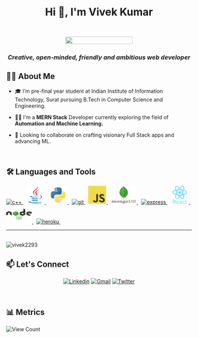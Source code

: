 <h1 align="center"> Hi 👋, I'm Vivek Kumar </h1>
<br>


<p align="center">
<img 
     src="https://img.freepik.com/free-vector/web-development-programmer-engineering-coding-website-augmented-reality-interface-screens-developer-project-engineer-programming-software-application-design-cartoon-illustration_107791-3863.jpg?w=996&t=st=1669908405~exp=1669909005~hmac=b176b02041136586faf45170f68dd98e5444f92e9782f8afc99c903477cbec77"
     width="60%"
     height="45%"
     />
</p>
<h3 align="center"><i>Creative, open-minded, friendly and ambitious web developer </i></h3>


<h2 align="left"> 👨‍🎓 About Me</h2>

- 🎓 I’m pre-final year student at Indian Institute of Information Technology, Surat pursuing B.Tech in Computer Science and Engineering.

- 👨‍💻 I'm a <b>MERN Stack</b> Developer currently exploring the field of <b>Automation and Machine Learning.</b>

- 🔭 Looking to collaborate on crafting visionary Full Stack apps and advancing ML.

<br>

<h2 align="left"> 🛠 Languages and Tools</h2>
<p align="left">
  <a href="https://www.cplusplus.com/" target="_blank" rel="noreferrer">
    <img
      src="https://seeklogo.com/images/C/c-logo-43CE78FF9C-seeklogo.com.png"
      alt="c++"
      width="50"
      height="50"
    />
  </a>
  &nbsp;
  <a href="https://www.java.com" target="_blank" rel="noreferrer">
    <img
      src="https://raw.githubusercontent.com/devicons/devicon/master/icons/java/java-original.svg"
      alt="java"
      width="50"
      height="50"
    />
  </a>
  &nbsp;
  <a href="https://www.python.org" target="_blank" rel="noreferrer">
    <img
      src="https://raw.githubusercontent.com/devicons/devicon/master/icons/python/python-original.svg"
      alt="python"
      width="50"
      height="50"
    />
  </a>
  &nbsp;
  <a href="https://git-scm.com/" target="_blank" rel="noreferrer">
    <img
      src="https://www.vectorlogo.zone/logos/git-scm/git-scm-icon.svg"
      alt="git"
      width="45"
      height="50"
    />
  </a>
  &nbsp;
  <a
    href="https://developer.mozilla.org/en-US/docs/Web/JavaScript"
    target="_blank"
    rel="noreferrer"
  >
    <img
      src="https://raw.githubusercontent.com/devicons/devicon/master/icons/javascript/javascript-original.svg"
      alt="javascript"
      width="50"
      height="50"
    />
  </a>
  &nbsp;
  <a href="https://www.mongodb.com/" target="_blank" rel="noreferrer">
    <img
      src="https://raw.githubusercontent.com/devicons/devicon/master/icons/mongodb/mongodb-original-wordmark.svg"
      alt="mongodb"
      width="70"
      height="50"
    />
  </a>
  &nbsp;
  <a href="https://expressjs.com" target="_blank" rel="noreferrer">
    <img
      src="https://res.cloudinary.com/practicaldev/image/fetch/s--YbV36HLj--/c_imagga_scale,f_auto,fl_progressive,h_420,q_auto,w_1000/https://dev-to-uploads.s3.amazonaws.com/i/hpg6if7btrwilqkidqbe.png"
      alt="express"
      width="75"
      height="30"
    />
  </a>
  &nbsp;
  <a href="https://reactjs.org/" target="_blank" rel="noreferrer">
    <img
      src="https://raw.githubusercontent.com/devicons/devicon/master/icons/react/react-original-wordmark.svg"
      alt="react"
      width="50"
      height="50"
    />
  </a>
  &nbsp;
  <a href="https://nodejs.org" target="_blank" rel="noreferrer">
    <img
      src="https://raw.githubusercontent.com/devicons/devicon/master/icons/nodejs/nodejs-original-wordmark.svg"
      alt="nodejs"
      width="70"
      height="50"
    />
  </a>
  &nbsp;
  <a href="https://heroku.com" target="_blank" rel="noreferrer">
    <img
      src="https://www.vectorlogo.zone/logos/heroku/heroku-icon.svg"
      alt="heroku"
      width="50"
      height="40"
    />
  </a>
  &nbsp;
</p>

<hr>
<br>
<img  src="https://github-readme-stats.vercel.app/api/top-langs?username=vivek2293&show_icons=true&locale=en&layout=compact&theme=dark" alt="vivek2293" />
<br>

<h2 align="left">📫 Let's Connect </h2>
<div align="center">

[![Linkedin](https://img.shields.io/badge/-Vivek_Kumar-blue?style=flat&logo=Linkedin&logoColor=white)](https://www.linkedin.com/in/vivek-k42/)
[![Gmail](https://img.shields.io/badge/-Vivek_Kumar-c14438?style=flat&logo=Gmail&logoColor=white)](mailto:vivek22935@gmail.com)
[![Twitter](https://img.shields.io/badge/-Vivek_Kumar-blue?style=flat&logo=Twitter&logoColor=white)](https://twitter.com/Vivek2943)
</div>
<br />

<h2 align="left">📊 Metrics </h2>

![View Count](https://komarev.com/ghpvc/?username=vivek2293)
